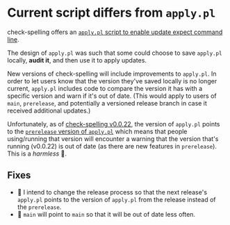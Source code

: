 # Current script differs from `apply.pl`

check-spelling offers an [`apply.pl` script to enable update expect command line](https://github.com/check-spelling/check-spelling/wiki/Feature:-Update-expect-command-line).

The design of `apply.pl` was such that some could choose to save `apply.pl` locally, **audit it**, and then use it to apply updates.

New versions of check-spelling will include improvements to `apply.pl`. In order to let users know that the version they've saved locally is no longer current, `apply.pl` includes code to compare the version it has with a specific version and warn if it's out of date. (This would apply to users of `main`, `prerelease`, and potentially a versioned release branch in case it received additional updates.)

Unfortunately, as of [check-spelling v0.0.22](https://github.com/check-spelling/check-spelling/releases/tag/v0.0.22), the version of `apply.pl` points to the [`prerelease` version of `apply.pl`](https://github.com/check-spelling/check-spelling/blob/prerelease/apply.pl) which means that people using/running that version will encounter a warning that the version that's running (v0.0.22) is out of date (as there are new features in `prerelease`). This is a _harmless_ 🐛.

## Fixes

* 📓 I intend to change the release process so that the next release's `apply.pl` points to the version of `apply.pl` from the release instead of the `prerelease`.
* 📓 `main` will point to `main` so that it will be out of date less often.
